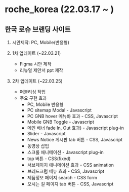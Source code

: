 # roche_korea (22.03.17 ~ )
## 한국 로슈 브랜딩 사이트
1. 시안제작: PC, Mobile(반응형)
2. 1차 업데이트 (~22.03.21)
    - Figma 시안 제작
    - 리뉴얼 제안서 ppt 제작

2. 2차 업데이트 (~22.03.25)
    - 퍼블리싱 작업
    - 주요 구현 효과
        + PC, Mobile 반응형
        + PC sitemap Modal - Javascript
        + PC GNB hover 메뉴바 효과 - CSS, Javascript
        + Mobile GNB Toggle - Javascript
        + 메인 배너 fade In, Out 효과) - Javascript plug-in
        + Slider - Javascript
        + News Notice 게시판 tab 버튼 - CSS, Javascript
        + 동영상 삽입
        + 스크롤 애니메이션 - Javascript plug-in
        + top 버튼 - CSS(fixed)
        + 서브페이지 애니메이션 효과 - CSS animation
        + 브레드크럼 메뉴 효과 - CSS, Javascript
        + 제품정보 페이지 search - CSS form
        + 오시는 길 페이지 tab 버튼 - CSS, Javascript
